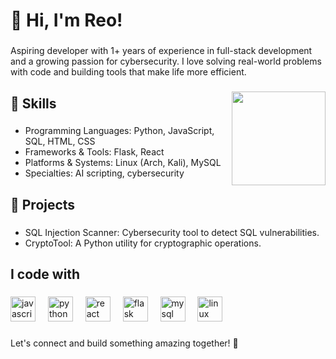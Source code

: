 <h1 align="left">👋 Hi, I'm Reo!</h1>

###


<p align="left">
  Aspiring developer with 1+ years of experience in full-stack development and a growing passion for cybersecurity. I love solving real-world problems with code and building tools that make life more efficient.
</p>

###



<img align="right" height="150" src="https://media1.giphy.com/media/v1.Y2lkPTc5MGI3NjExMTgzaDBiazB1ZG83eWd2bDk2cDl5Y21wdGpvaTZxaW9td2Jhd3dieSZlcD12MV9pbnRlcm5hbF9naWZfYnlfaWQmY3Q9Zw/7GqT05WS3bc9i5UyaM/giphy.webp" />

###

<h2 align="left">🌟 Skills</h2>

###

<ul align="left">
  <li>Programming Languages: Python, JavaScript, SQL, HTML, CSS</li>
  <li>Frameworks & Tools: Flask, React</li>
  <li>Platforms & Systems: Linux (Arch, Kali), MySQL</li>
  <li>Specialties: AI scripting, cybersecurity</li>
</ul>

###

<h2 align="left">🚀 Projects</h2>

###

<ul align="left">
  <li>SQL Injection Scanner: Cybersecurity tool to detect SQL vulnerabilities.</li>
  <li>CryptoTool: A Python utility for cryptographic operations.</li>
</ul>

###

<h2 align="left">I code with</h2>

###

<div align="left">
  <img src="https://cdn.jsdelivr.net/gh/devicons/devicon/icons/javascript/javascript-original.svg" height="40" alt="javascript logo" />
  <img width="12" />
  <img src="https://cdn.jsdelivr.net/gh/devicons/devicon/icons/python/python-original.svg" height="40" alt="python logo" />
  <img width="12" />
  <img src="https://cdn.jsdelivr.net/gh/devicons/devicon/icons/react/react-original.svg" height="40" alt="react logo" />
  <img width="12" />
  <img src="https://cdn.jsdelivr.net/gh/devicons/devicon/icons/flask/flask-original.svg" height="40" alt="flask logo" />
  <img width="12" />
  <img src="https://cdn.jsdelivr.net/gh/devicons/devicon/icons/mysql/mysql-original.svg" height="40" alt="mysql logo" />
  <img width="12" />
  <img src="https://cdn.jsdelivr.net/gh/devicons/devicon/icons/linux/linux-original.svg" height="40" alt="linux logo" />
</div>

###

<p align="left">
Let's connect and build something amazing together! 🚀
</p>
